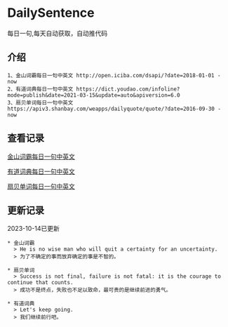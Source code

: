 # DailySentence

每日一句,每天自动获取，自动推代码

## 介绍

```
1、金山词霸每日一句中英文 http://open.iciba.com/dsapi/?date=2018-01-01 - now
2、有道词典每日一句中英文 https://dict.youdao.com/infoline?mode=publish&date=2021-03-15&update=auto&apiversion=6.0
3、扇贝单词每日一句中英文 https://apiv3.shanbay.com/weapps/dailyquote/quote/?date=2016-09-30 - now
```

## 查看记录

[金山词霸每日一句中英文](./data/iciba/)

[有道词典每日一句中英文](./data/youdao/)

[扇贝单词每日一句中英文](./data/shanbay/)

## 更新记录
2023-10-14已更新 
```
* 金山词霸
  > He is no wise man who will quit a certainty for an uncertainty.
  > 为了不确定的事而放弃确定的事是不智的。

* 扇贝单词
  > Success is not final, failure is not fatal: it is the courage to continue that counts.
  > 成功不是终点，失败也不足以致命，最可贵的是继续前进的勇气。

* 有道词典
  > Let's keep going.
  > 我们继续前行吧。

```
